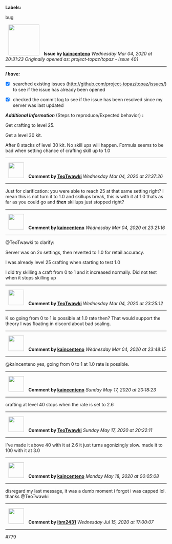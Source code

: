 **Labels:**

bug



<a href="https://github.com/kaincenteno"><img src="https://avatars3.githubusercontent.com/u/26943220?v=4" width="96" height="96" hspace="10"></img></a> **Issue by [kaincenteno](https://github.com/kaincenteno)**
_Wednesday Mar 04, 2020 at 20:31:23_
_Originally opened as: project-topaz/topaz - Issue 401_

----

<!-- place 'x' mark between square [] brackets to checkmark box -->
**_I have:_**

- [x] searched existing issues (http://github.com/project-topaz/topaz/issues/) to see if the issue has already been opened
- [x] checked the commit log to see if the issue has been resolved since my server was last updated

**_Additional Information_** (Steps to reproduce/Expected behavior) **:** 
Get crafting to level 25.
Get a level 30 kit.

After 8 stacks of level 30 kit. No skill ups will happen. Formula seems to be bad when setting chance of crafting skill up to 1.0



----
<a href="https://github.com/TeoTwawki"><img src="https://avatars0.githubusercontent.com/u/6871475?v=4" width="48" height="48" hspace="10"></img></a> **Comment by [TeoTwawki](https://github.com/TeoTwawki)**
_Wednesday Mar 04, 2020 at 21:37:26_

----

Just for clarification: you were able to reach 25 at that same setting right? I mean this is not turn it to 1.0 and skillups break, this is with it at 1.0 thats as far as you could go and ***then*** skillups just stopped right?


----
<a href="https://github.com/kaincenteno"><img src="https://avatars3.githubusercontent.com/u/26943220?v=4" width="48" height="48" hspace="10"></img></a> **Comment by [kaincenteno](https://github.com/kaincenteno)**
_Wednesday Mar 04, 2020 at 23:21:16_

----

@TeoTwawki  to clarify:
Server was on 2x settings, then reverted to 1.0 for retail accuracy.

I was already level 25 crafting when starting to test 1.0

I did try skilling a craft from 0 to 1 and it increased normally. Did not test when it stops skilling up


----
<a href="https://github.com/TeoTwawki"><img src="https://avatars0.githubusercontent.com/u/6871475?v=4" width="48" height="48" hspace="10"></img></a> **Comment by [TeoTwawki](https://github.com/TeoTwawki)**
_Wednesday Mar 04, 2020 at 23:25:12_

----

K so going from 0 to 1 is possible at 1.0 rate then? That would support the theory I was floating in discord about bad scaling.


----
<a href="https://github.com/kaincenteno"><img src="https://avatars3.githubusercontent.com/u/26943220?v=4" width="48" height="48" hspace="10"></img></a> **Comment by [kaincenteno](https://github.com/kaincenteno)**
_Wednesday Mar 04, 2020 at 23:48:15_

----

@kaincenteno  yes, going from 0 to 1 at 1.0 rate is possible.


----
<a href="https://github.com/kaincenteno"><img src="https://avatars3.githubusercontent.com/u/26943220?v=4" width="48" height="48" hspace="10"></img></a> **Comment by [kaincenteno](https://github.com/kaincenteno)**
_Sunday May 17, 2020 at 20:18:23_

----

crafting at level 40 stops when the rate is set to 2.6


----
<a href="https://github.com/TeoTwawki"><img src="https://avatars0.githubusercontent.com/u/6871475?v=4" width="48" height="48" hspace="10"></img></a> **Comment by [TeoTwawki](https://github.com/TeoTwawki)**
_Sunday May 17, 2020 at 20:22:11_

----

I've made it above 40 with it at 2.6 it just turns agonizingly slow. made it to 100 with it at 3.0


----
<a href="https://github.com/kaincenteno"><img src="https://avatars3.githubusercontent.com/u/26943220?v=4" width="48" height="48" hspace="10"></img></a> **Comment by [kaincenteno](https://github.com/kaincenteno)**
_Monday May 18, 2020 at 00:05:08_

----

disregard my last message, it was a dumb moment i forgot i was capped lol. thanks @TeoTwawki 


----
<a href="https://github.com/ibm2431"><img src="https://avatars3.githubusercontent.com/u/13112942?v=4" width="48" height="48" hspace="10"></img></a> **Comment by [ibm2431](https://github.com/ibm2431)**
_Wednesday Jul 15, 2020 at 17:00:07_

----

#779 
